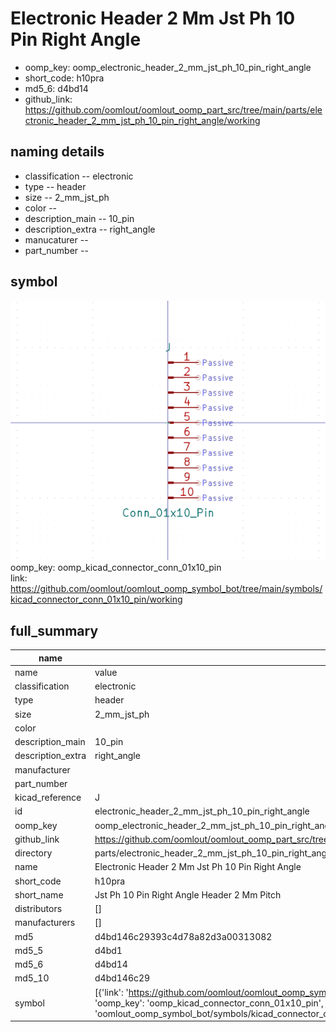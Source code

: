 # Electronic Header 2 Mm Jst Ph 10 Pin Right Angle

  
* oomp_key: oomp_electronic_header_2_mm_jst_ph_10_pin_right_angle 
* short_code: h10pra
* md5_6: d4bd14  
* github_link: https://github.com/oomlout/oomlout_oomp_part_src/tree/main/parts/electronic_header_2_mm_jst_ph_10_pin_right_angle/working  
## naming details
* classification -- electronic
* type -- header
* size -- 2_mm_jst_ph
* color -- 
* description_main -- 10_pin
* description_extra -- right_angle
* manucaturer -- 
* part_number -- 



## symbol

![](symbol/0/working/working_600.png)  
oomp_key: oomp_kicad_connector_conn_01x10_pin  
link: https://github.com/oomlout/oomlout_oomp_symbol_bot/tree/main/symbols/kicad_connector_conn_01x10_pin/working  


## full_summary
| name | value | 
| --- | --- | 
| name | value | 
| classification | electronic | 
| type | header | 
| size | 2_mm_jst_ph | 
| color |  | 
| description_main | 10_pin | 
| description_extra | right_angle | 
| manufacturer |  | 
| part_number |  | 
| kicad_reference | J | 
| id | electronic_header_2_mm_jst_ph_10_pin_right_angle | 
| oomp_key | oomp_electronic_header_2_mm_jst_ph_10_pin_right_angle | 
| github_link | https://github.com/oomlout/oomlout_oomp_part_src/tree/main/parts/electronic_header_2_mm_jst_ph_10_pin_right_angle/working | 
| directory | parts/electronic_header_2_mm_jst_ph_10_pin_right_angle | 
| name | Electronic Header 2 Mm Jst Ph 10 Pin Right Angle | 
| short_code | h10pra | 
| short_name | Jst Ph 10 Pin Right Angle Header 2 Mm Pitch | 
| distributors | [] | 
| manufacturers | [] | 
| md5 | d4bd146c29393c4d78a82d3a00313082 | 
| md5_5 | d4bd1 | 
| md5_6 | d4bd14 | 
| md5_10 | d4bd146c29 | 
| symbol | [{'link': 'https://github.com/oomlout/oomlout_oomp_symbol_bot/tree/main/symbols/kicad_connector_conn_01x10_pin', 'oomp_key': 'oomp_kicad_connector_conn_01x10_pin', 'directory': 'oomlout_oomp_symbol_bot/symbols/kicad_connector_conn_01x10_pin//working/working.kicad_sym'}] | 
